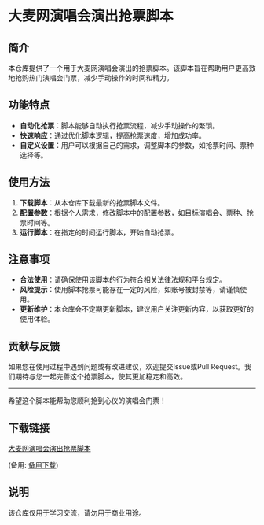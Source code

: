 # 大麦网演唱会演出抢票脚本

## 简介

本仓库提供了一个用于大麦网演唱会演出的抢票脚本。该脚本旨在帮助用户更高效地抢购热门演唱会门票，减少手动操作的时间和精力。

## 功能特点

- **自动化抢票**：脚本能够自动执行抢票流程，减少手动操作的繁琐。
- **快速响应**：通过优化脚本逻辑，提高抢票速度，增加成功率。
- **自定义设置**：用户可以根据自己的需求，调整脚本的参数，如抢票时间、票种选择等。

## 使用方法

1. **下载脚本**：从本仓库下载最新的抢票脚本文件。
2. **配置参数**：根据个人需求，修改脚本中的配置参数，如目标演唱会、票种、抢票时间等。
3. **运行脚本**：在指定的时间运行脚本，开始自动抢票。

## 注意事项

- **合法使用**：请确保使用该脚本的行为符合相关法律法规和平台规定。
- **风险提示**：使用脚本抢票可能存在一定的风险，如账号被封禁等，请谨慎使用。
- **更新维护**：本仓库会不定期更新脚本，建议用户关注更新内容，以获取更好的使用体验。

## 贡献与反馈

如果您在使用过程中遇到问题或有改进建议，欢迎提交Issue或Pull Request。我们期待与您一起完善这个抢票脚本，使其更加稳定和高效。

---

希望这个脚本能帮助您顺利抢到心仪的演唱会门票！

## 下载链接
[大麦网演唱会演出抢票脚本](https://pan.quark.cn/s/cbcc71c87376) 

(备用: [备用下载](https://pan.baidu.com/s/1oDu2d2CTivFNUC-q1ekkog?pwd=1234))

## 说明

该仓库仅用于学习交流，请勿用于商业用途。
